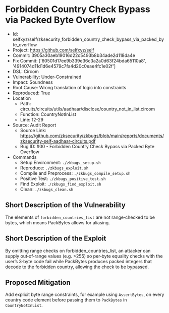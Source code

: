 # Forbidden Country Check Bypass via Packed Byte Overflow

* Id: selfxyz/self/zksecurity_forbidden_country_check_bypass_via_packed_byte_overflow
* Project: https://github.com/selfxyz/self
* Commit: 3905a30aeb19016d22c5493b8b34ade2d118da4e
* Fix Commit: ['60501d17ee9b339e36c3a2a0d63f24bda65110a8', '4914074d11d1d6e4579c7fa4d20c0eae4fc1e02f']
* DSL: Circom
* Vulnerability: Under-Constrained
* Impact: Soundness
* Root Cause: Wrong translation of logic into constraints
* Reproduced: True
* Location
  - Path: circuits/circuits/utils/aadhaar/disclose/country_not_in_list.circom
  - Function: CountryNotInList
  - Line: 12-29
* Source: Audit Report
  - Source Link: https://github.com/zksecurity/zkbugs/blob/main/reports/documents/zksecurity-self-aadhaar-circuits.pdf
  - Bug ID: #00 - Forbidden Country Check Bypass via Packed Byte Overflow
* Commands
  - Setup Environment: `./zkbugs_setup.sh`
  - Reproduce: `./zkbugs_exploit.sh`
  - Compile and Preprocess: `./zkbugs_compile_setup.sh`
  - Positive Test: `./zkbugs_positive_test.sh`
  - Find Exploit: `./zkbugs_find_exploit.sh`
  - Clean: `./zkbugs_clean.sh`

## Short Description of the Vulnerability

The elements of `forbidden_countries_list` are not range‑checked to be bytes, which means PackBytes allows for aliasing.

## Short Description of the Exploit

By omitting range checks on forbidden_countries_list, an attacker can supply out‑of‑range values (e.g. >255) so per‑byte equality checks with the user’s 3‑byte code fail while PackBytes produces packed integers that decode to the forbidden country, allowing the check to be bypassed.

## Proposed Mitigation

Add explicit byte range constraints, for example using `AssertBytes`, on every country code element before passing them to `PackBytes` in `CountryNotInList`.

